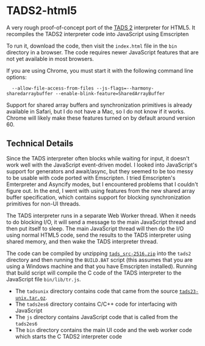 # TADS2-html5
A very rough proof-of-concept port of the [TADS 2](http://tads.org/) interpreter for HTML5. It recompiles the TADS2 interpreter code into JavaScript using Emscripten

To run it, download the code, then visit the `index.html` file in the `bin` directory in a browser. The code requires newer JavaScript features that are not yet available in most browsers.

If you are using Chrome, you must start it with the following command line options: 
```
  --allow-file-access-from-files --js-flags=--harmony-sharedarraybuffer --enable-blink-feature=SharedArrayBuffer
```

Support for shared array buffers and synchronization primitives is already available in Safari, but I do not have a Mac, so I do not know if it works. Chrome will likely make these features turned on by default around version 60.

## Technical Details
Since the TADS interpreter often blocks while waiting for input, it doesn't work well with the JavaScript event-driven model. I looked into JavaScript's support for generators and await/async, but they seemed to be too messy to be usable with code ported with Emscripten. I tried Emscripten's Emterpreter and Asyncify modes, but I encountered problems that I couldn't figure out. In the end, I went with using features from the new shared array buffer specification, which contains support for blocking synchronization primitives for non-UI threads. 

The TADS interpreter runs in a separate Web Worker thread. When it needs to do blocking I/O, it will send a message to the main JavaScript thread and then put itself to sleep. The main JavaScript thread will then do the I/O using normal HTML5 code, send the results to the TADS interpreter using shared memory, and then wake the TADS interpreter thread.

The code can be compiled by unzipping [`tads_src-2516.zip`](http://www.ifarchive.org/if-archive/programming/tads2/source/htads_src_2516.zip) into the `tads2` directory and then running the `BUILD.BAT` script (this assumes that you are using a Windows machine and that you have Emscripten installed). Running that build script will compile the C code of the TADS interpreter to the JavaScript file `bin/lib/tr.js`.

- The `tadsunix` directory contains code that came from the source [`tads23-unix.tar.gz`](http://www.ifarchive.org/if-archive/programming/tads2/source/tads23-unix.tar.gz). 
- The `tads2es6` directory contains C/C++ code for interfacing with JavaScript
- The `js` directory contains JavaScript code that is called from the `tads2es6`
- The `bin` directory contains the main UI code and the web worker code which starts the C TADS2 interpreter code
